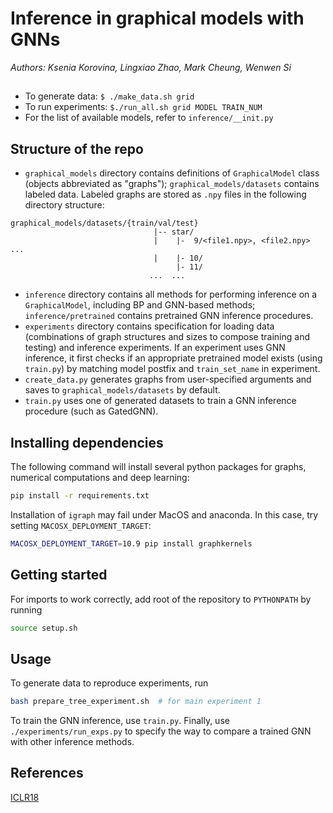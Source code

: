 # Inference in graphical models with GNNs

*Authors: Ksenia Korovina, Lingxiao Zhao, Mark Cheung, Wenwen Si*

##

* To generate data: `$ ./make_data.sh grid`
* To run experiments: `$./run_all.sh grid MODEL TRAIN_NUM`
* For the list of available models, refer to `inference/__init.py`

## Structure of the repo

* `graphical_models` directory contains definitions of `GraphicalModel` class (objects abbreviated as "graphs"); `graphical_models/datasets` contains labeled data. Labeled graphs are stored as `.npy` files in the following directory structure:
```
graphical_models/datasets/{train/val/test}
                                |-- star/
                                |    |-  9/<file1.npy>, <file2.npy> ...
                                |    |- 10/
                                     |- 11/
                               ...  ...
```
* `inference` directory contains all methods for performing inference on a `GraphicalModel`, including BP and GNN-based methods; `inference/pretrained` contains pretrained GNN inference procedures.
* `experiments` directory contains specification for loading data (combinations of graph structures and sizes to compose training and testing) and inference experiments. If an experiment uses GNN inference, it first checks if an appropriate pretrained model exists (using `train.py`) by matching model postfix and `train_set_name` in experiment.
* `create_data.py` generates graphs from user-specified arguments and saves to `graphical_models/datasets` by default.
* `train.py` uses one of generated datasets to train a GNN inference procedure (such as GatedGNN).

## Installing dependencies

The following command will install several python packages for graphs, numerical computations and deep learning:

```bash
pip install -r requirements.txt
```

Installation of `igraph` may fail under MacOS and anaconda. In this case, try setting `MACOSX_DEPLOYMENT_TARGET`:

```bash
MACOSX_DEPLOYMENT_TARGET=10.9 pip install graphkernels
```

## Getting started

For imports to work correctly, add root of the repository to `PYTHONPATH` by running

```bash
source setup.sh
```

## Usage

To generate data to reproduce experiments, run

```bash
bash prepare_tree_experiment.sh  # for main experiment 1
```

To train the GNN inference, use `train.py`. Finally, use `./experiments/run_exps.py` to specify the way to compare a trained GNN with other inference methods.


## References

[ICLR18](https://arxiv.org/abs/1803.07710)
